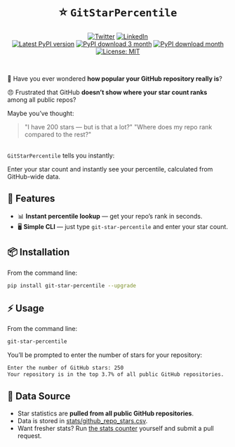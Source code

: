 <h1 align="center">
&#11088; <code>GitStarPercentile</code>
</h1>

<div align="center">

[![Twitter](https://img.shields.io/twitter/follow/ChenLiu-1996.svg?style=social)](https://twitter.com/ChenLiu_1996)
[![LinkedIn](https://img.shields.io/badge/LinkedIn-ChenLiu-1996?color=blue)](https://www.linkedin.com/in/chenliu1996/)
<br>
[![Latest PyPI version](https://img.shields.io/pypi/v/git-star-percentile.svg)](https://pypi.org/project/git-star-percentile/)
[![PyPI download 3 month](https://static.pepy.tech/badge/git-star-percentile)](https://pepy.tech/projects/git-star-percentile)
[![PyPI download month](https://img.shields.io/pypi/dm/git-star-percentile.svg)](https://pypistats.org/packages/git-star-percentile)
[![License: MIT](https://img.shields.io/badge/License-MIT-yellow.svg)](https://opensource.org/licenses/MIT)

</div>

<br>

&#129300; Have you ever wondered **how popular your GitHub repository really is**?

&#x1F620; Frustrated that GitHub **doesn’t show where your star count ranks** among all public repos?

Maybe you’ve thought:
> "I have 200 stars — but is that a lot?"
> "Where does my repo rank compared to the rest?"

<br>
<code>GitStarPercentile</code> tells you instantly:

Enter your star count and instantly see your percentile, calculated from GitHub-wide data.


## &#128640; Features

- &#128202; **Instant percentile lookup** — get your repo’s rank in seconds.
- &#128421; **Simple CLI** — just type `git-star-percentile` and enter your star count.


## &#128230; Installation
From the command line:

```bash
pip install git-star-percentile --upgrade
```

## &#9889; Usage
From the command line:

```bash
git-star-percentile
```

You’ll be prompted to enter the number of stars for your repository:

```bash
Enter the number of GitHub stars: 250
Your repository is in the top 3.7% of all public GitHub repositories.
```

## &#128196; Data Source

- Star statistics are **pulled from all public GitHub repositories**.
- Data is stored in [stats/github_repo_stars.csv](stats/github_repo_stars.csv).
- Want fresher stats? Run [the stats counter](count_all_repo_stars.py) yourself and submit a pull request.
